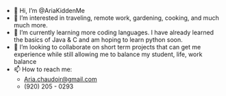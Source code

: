 - 👋 Hi, I’m @AriaKiddenMe
- 👀 I’m interested in traveling, remote work, gardening, cooking, and much much more.
- 🌱 I’m currently learning more coding languages. I have already learned the basics of Java & C and am hoping to learn python soon. 
- 💞️ I’m looking to collaborate on short term projects that can get me experience while still allowing me to balance my student, life, work balance
- 📫 How to reach me:
  - Aria.chaudoir@gmail.com
  - (920) 205 - 0293
<!---
AriaKiddenMe/AriaKiddenMe is a ✨ special ✨ repository because its `README.md` (this file) appears on your GitHub profile.
You can click the Preview link to take a look at your changes.
--->

